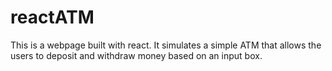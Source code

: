 # reactATM
This is a webpage built with react.  It simulates a simple ATM that allows the users to deposit and withdraw money based on an input box.
